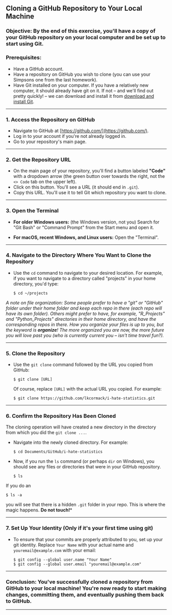 ## Cloning a GitHub Repository to Your Local Machine

### Objective: By the end of this exercise, you'll have a copy of your GitHub repository on your local computer and be set up to start using Git.

### Prerequisites: 
- Have a GitHub account.
- Have a repository on GitHub you wish to clone (you can use your Simpsons one from the last homework).
- Have Git installed on your computer.
If you have a relatively new computer, it should already have git on it. If not – and we'll find out pretty quickly! – we can download and install it from [download and install Git](https://git-scm.com/downloads).

---

### 1. Access the Repository on GitHub

- Navigate to GitHub at [https://github.com/](https://github.com/).
- Log in to your account if you're not already logged in.
- Go to your repository's main page.

---

### 2. Get the Repository URL

- On the main page of your repository, you'll find a button labeled **"Code"** with a dropdown arrow (the green button over towards the right, not the `<> Code` tab on the upper left).
- Click on this button. You'll see a URL (it should end in `.git`).
- Copy this URL. You'll use it to tell Git which repository you want to clone.

---

### 3. Open the Terminal

- **For older Windows users:** (the Windows version, not you) Search for "Git Bash" or "Command Prompt" from the Start menu and open it.
  
- **For macOS, recent Windows, and Linux users:** Open the "Terminal".

---

### 4. Navigate to the Directory Where You Want to Clone the Repository

- Use the `cd` command to navigate to your desired location. For example, if you want to navigate to a directory called "projects" in your home directory, you'd type:

  ```
  $ cd ~/projects
  ```
*A note on file organization: Some people prefer to have a "git" or "GitHub" folder under their home folder and keep each repo in there (each repo will have its own folder). Others might prefer to have, for example, "R_Projects" and "Python_Projects" directories in their home directory, and have the corresponding repos in there. How you organize your files is up to you, but the keyword is **organize**! The more organized you are now, the more future you will love past you (who is currently current you – isn't time travel fun?).*

---

### 5. Clone the Repository

- Use the `git clone` command followed by the URL you copied from GitHub:

  ```
  $ git clone [URL]
  ```

  Of course, replace `[URL]` with the actual URL you copied. For example:

  ```
  $ git clone https://github.com/lkcormack/i-hate-statistics.git
  ```

---

### 6. Confirm the Repository Has Been Cloned
The cloning operation will have created a new directory in the directory from which you did the `git clone ...`.
- Navigate into the newly cloned directory. For example:

  ```
  $ cd Documents/GitHub/i-hate-statistics
  ```

- Now, if you run the `ls` command (or perhaps `dir` on Windows), you should see any files or directories that were in your GitHub repository.

  ```
  $ ls
  ```
If you do an
  ```
  $ ls -a
  ```
you will see that there is a hidden `.git` folder in your repo. This is where the magic happens. **Do not touch!***

---

### 7. Set Up Your Identity (Only if it's your first time using git)

- To ensure that your commits are properly attributed to you, set up your git identity. Replace `Your Name` with your actual name and `youremail@example.com` with your email:

  ```
  $ git config --global user.name "Your Name"
  $ git config --global user.email "youremail@example.com"
  ```

---

### Conclusion: You've successfully cloned a repository from GitHub to your local machine! You're now ready to start making changes, committing them, and eventually pushing them back to GitHub.

---
